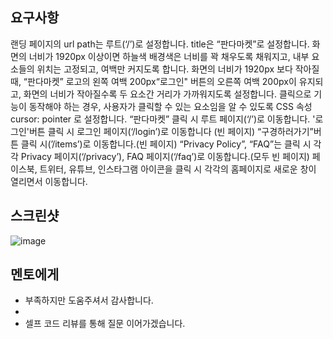 ## 요구사항

랜딩 페이지의 url path는 루트(‘/’)로 설정합니다.
title은 “판다마켓”로 설정합니다.
화면의 너비가 1920px 이상이면 하늘색 배경색은 너비를 꽉 채우도록 채워지고, 내부 요소들의 위치는 고정되고, 여백만 커지도록 합니다.
화면의 너비가 1920px 보다 작아질 때, “판다마켓” 로고의 왼쪽 여백 200px“로그인" 버튼의 오른쪽 여백 200px이 유지되고, 화면의 너비가 작아질수록 두 요소간 거리가 가까워지도록 설정합니다.
클릭으로 기능이 동작해야 하는 경우, 사용자가 클릭할 수 있는 요소임을 알 수 있도록 CSS 속성 cursor: pointer 로 설정합니다.
“판다마켓” 클릭 시 루트 페이지(‘/’)로 이동합니다.
'로그인'버튼 클릭 시 로그인 페이지(‘/login’)로 이동합니다 (빈 페이지)
“구경하러가기”버튼 클릭 시(’/items’)로 이동합니다.(빈 페이지)
“Privacy Policy”, “FAQ”는 클릭 시 각각 Privacy 페이지(‘/privacy’), FAQ 페이지(‘/faq’)로 이동합니다.(모두 빈 페이지)
페이스북, 트위터, 유튜브, 인스타그램 아이콘을 클릭 시 각각의 홈페이지로 새로운 창이 열리면서 이동합니다.

## 스크린샷

![image](7-Sprint-Mission\pictures\미션1완성사진.png)

## 멘토에게

- 부족하지만 도움주셔서 감사합니다.
-
- 셀프 코드 리뷰를 통해 질문 이어가겠습니다.
